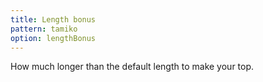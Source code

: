 ```yaml
---
title: Length bonus
pattern: tamiko
option: lengthBonus
---
```


How much longer than the default length to make your top.
